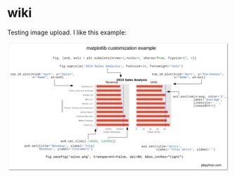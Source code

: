 # wiki

Testing image upload. I like this example:

![](.gitbook/assets/matplotlib-pbpython-example.png)

